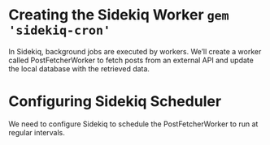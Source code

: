 # Creating the Sidekiq Worker `gem 'sidekiq-cron'`

In Sidekiq, background jobs are executed by workers. We’ll create a worker called PostFetcherWorker to fetch posts from an external API and update the local database with the retrieved data.

# Configuring Sidekiq Scheduler

We need to configure Sidekiq to schedule the PostFetcherWorker to run at regular intervals.
